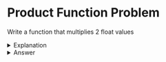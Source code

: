 # Product Function Problem
Write a function that multiplies 2 float values


<details>
<summary>Explanation</summary>
<br>
</details>


<details>
<summary>Answer</summary>
<br>

``` c
float
product(float val1, float val2){
	return val1 * val2;
}
```

</details>
